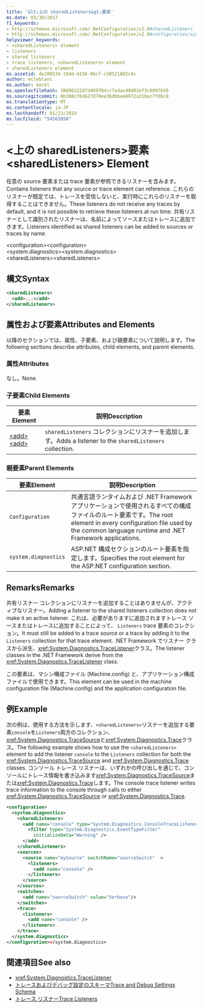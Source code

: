 ```yaml
---
title: '&lt;上の sharedListeners&gt;要素'
ms.date: 03/30/2017
f1_keywords:
- http://schemas.microsoft.com/.NetConfiguration/v2.0#sharedListeners
- http://schemas.microsoft.com/.NetConfiguration/v2.0#configuration/system.diagnostics/sharedListeners
helpviewer_keywords:
- <sharedListeners> element
- listeners
- shared listeners
- trace listeners, <sharedListeners> element
- sharedListeners element
ms.assetid: de200534-19dd-4156-86cf-c50521802c4c
author: mcleblanc
ms.author: markl
ms.openlocfilehash: 3069022287d469704cc7adac40d02ef3c6997b56
ms.sourcegitcommit: 6b308cf6d627d78ee36dbbae8972a310ac7fd6c8
ms.translationtype: MT
ms.contentlocale: ja-JP
ms.lasthandoff: 01/23/2019
ms.locfileid: "54563050"
---
```

# <a name="ltsharedlistenersgt-element"></a><span data-ttu-id="4d5a0-102">&lt;上の sharedListeners&gt;要素</span><span class="sxs-lookup"><span data-stu-id="4d5a0-102">&lt;sharedListeners&gt; Element</span></span>
<span data-ttu-id="4d5a0-103">任意の source 要素または trace 要素が参照できるリスナーを含みます。</span><span class="sxs-lookup"><span data-stu-id="4d5a0-103">Contains listeners that any source or trace element can reference.</span></span>  <span data-ttu-id="4d5a0-104">これらのリスナーが既定では、トレースを受信しないと、実行時にこれらのリスナーを取得することはできません。</span><span class="sxs-lookup"><span data-stu-id="4d5a0-104">These listeners do not receive any traces by default, and it is not possible to retrieve these listeners at run time.</span></span> <span data-ttu-id="4d5a0-105">共有リスナーとして識別されたリスナーは、名前によってソースまたはトレースに追加できます。</span><span class="sxs-lookup"><span data-stu-id="4d5a0-105">Listeners identified as shared listeners can be added to sources or traces by name.</span></span>  
  
 <span data-ttu-id="4d5a0-106">\<configuration></span><span class="sxs-lookup"><span data-stu-id="4d5a0-106">\<configuration></span></span>  
<span data-ttu-id="4d5a0-107">\<system.diagnostics></span><span class="sxs-lookup"><span data-stu-id="4d5a0-107">\<system.diagnostics></span></span>  
<span data-ttu-id="4d5a0-108">\<sharedListeners></span><span class="sxs-lookup"><span data-stu-id="4d5a0-108">\<sharedListeners></span></span>  
  
## <a name="syntax"></a><span data-ttu-id="4d5a0-109">構文</span><span class="sxs-lookup"><span data-stu-id="4d5a0-109">Syntax</span></span>  
  
```xml  
<sharedListeners>   
  <add>...</add>  
</sharedListeners>  
```  
  
## <a name="attributes-and-elements"></a><span data-ttu-id="4d5a0-110">属性および要素</span><span class="sxs-lookup"><span data-stu-id="4d5a0-110">Attributes and Elements</span></span>  
 <span data-ttu-id="4d5a0-111">以降のセクションでは、属性、子要素、および親要素について説明します。</span><span class="sxs-lookup"><span data-stu-id="4d5a0-111">The following sections describe attributes, child elements, and parent elements.</span></span>  
  
### <a name="attributes"></a><span data-ttu-id="4d5a0-112">属性</span><span class="sxs-lookup"><span data-stu-id="4d5a0-112">Attributes</span></span>  
 <span data-ttu-id="4d5a0-113">なし。</span><span class="sxs-lookup"><span data-stu-id="4d5a0-113">None.</span></span>  
  
### <a name="child-elements"></a><span data-ttu-id="4d5a0-114">子要素</span><span class="sxs-lookup"><span data-stu-id="4d5a0-114">Child Elements</span></span>  
  
|<span data-ttu-id="4d5a0-115">要素</span><span class="sxs-lookup"><span data-stu-id="4d5a0-115">Element</span></span>|<span data-ttu-id="4d5a0-116">説明</span><span class="sxs-lookup"><span data-stu-id="4d5a0-116">Description</span></span>|  
|-------------|-----------------|  
|[<span data-ttu-id="4d5a0-117">\<add></span><span class="sxs-lookup"><span data-stu-id="4d5a0-117">\<add></span></span>](../../../../../docs/framework/configure-apps/file-schema/trace-debug/add-element-for-listeners-for-trace.md)|<span data-ttu-id="4d5a0-118">`sharedListeners` コレクションにリスナーを追加します。</span><span class="sxs-lookup"><span data-stu-id="4d5a0-118">Adds a listener to the `sharedListeners` collection.</span></span>|  
  
### <a name="parent-elements"></a><span data-ttu-id="4d5a0-119">親要素</span><span class="sxs-lookup"><span data-stu-id="4d5a0-119">Parent Elements</span></span>  
  
|<span data-ttu-id="4d5a0-120">要素</span><span class="sxs-lookup"><span data-stu-id="4d5a0-120">Element</span></span>|<span data-ttu-id="4d5a0-121">説明</span><span class="sxs-lookup"><span data-stu-id="4d5a0-121">Description</span></span>|  
|-------------|-----------------|  
|`Configuration`|<span data-ttu-id="4d5a0-122">共通言語ランタイムおよび .NET Framework アプリケーションで使用されるすべての構成ファイルのルート要素です。</span><span class="sxs-lookup"><span data-stu-id="4d5a0-122">The root element in every configuration file used by the common language runtime and .NET Framework applications.</span></span>|  
|`system.diagnostics`|<span data-ttu-id="4d5a0-123">ASP.NET 構成セクションのルート要素を指定します。</span><span class="sxs-lookup"><span data-stu-id="4d5a0-123">Specifies the root element for the ASP.NET configuration section.</span></span>|  
  
## <a name="remarks"></a><span data-ttu-id="4d5a0-124">Remarks</span><span class="sxs-lookup"><span data-stu-id="4d5a0-124">Remarks</span></span>  
 <span data-ttu-id="4d5a0-125">共有リスナー コレクションにリスナーを追加することはありませんが、アクティブなリスナー。</span><span class="sxs-lookup"><span data-stu-id="4d5a0-125">Adding a listener to the shared listeners collection does not make it an active listener.</span></span> <span data-ttu-id="4d5a0-126">これは、必要がありますに追加されますトレース ソースまたはトレースに追加することによって、 `Listeners` trace 要素のコレクション。</span><span class="sxs-lookup"><span data-stu-id="4d5a0-126">It must still be added to a trace source or a trace by adding it to the `Listeners` collection for that trace element.</span></span> <span data-ttu-id="4d5a0-127">.NET Framework でリスナー クラスから派生、<xref:System.Diagnostics.TraceListener>クラス。</span><span class="sxs-lookup"><span data-stu-id="4d5a0-127">The listener classes in the .NET Framework derive from the <xref:System.Diagnostics.TraceListener> class.</span></span>  
  
 <span data-ttu-id="4d5a0-128">この要素は、マシン構成ファイル (Machine.config) と、アプリケーション構成ファイルで使用できます。</span><span class="sxs-lookup"><span data-stu-id="4d5a0-128">This element can be used in the machine configuration file (Machine.config) and the application configuration file.</span></span>  
  
## <a name="example"></a><span data-ttu-id="4d5a0-129">例</span><span class="sxs-lookup"><span data-stu-id="4d5a0-129">Example</span></span>  
 <span data-ttu-id="4d5a0-130">次の例は、使用する方法を示します、`<sharedListeners>`リスナーを追加する要素`console`を`Listeners`両方のコレクション、<xref:System.Diagnostics.TraceSource>と<xref:System.Diagnostics.Trace>クラス。</span><span class="sxs-lookup"><span data-stu-id="4d5a0-130">The following example shows how to use the `<sharedListeners>` element to add the listener `console` to the `Listeners` collection for both the <xref:System.Diagnostics.TraceSource> and <xref:System.Diagnostics.Trace> classes.</span></span> <span data-ttu-id="4d5a0-131">コンソール トレース リスナーは、いずれかの呼び出しを通じて、コンソールにトレース情報を書き込みます<xref:System.Diagnostics.TraceSource>または<xref:System.Diagnostics.Trace>します。</span><span class="sxs-lookup"><span data-stu-id="4d5a0-131">The console trace listener writes trace information to the console through calls to either <xref:System.Diagnostics.TraceSource> or <xref:System.Diagnostics.Trace>.</span></span>  
  
```xml  
<configuration>  
  <system.diagnostics>  
    <sharedListeners>  
      <add name="console" type="System.Diagnostics.ConsoleTraceListener" >  
        <filter type="System.Diagnostics.EventTypeFilter"  
          initializeData="Warning" />  
      </add>  
    </sharedListeners>  
    <sources>  
      <source name="mySource" switchName="sourceSwitch"  >  
        <listeners>  
          <add name="console" />  
        </listeners>  
      </source>  
    </sources>  
    <switches>  
      <add name="sourceSwitch" value="Verbose"/>  
    </switches>  
    <trace>  
      <listeners>  
        <add name="console" />  
      </listeners>  
    </trace>  
  </system.diagnostics>  
</configuration></system.diagnostics>   
```  
  
## <a name="see-also"></a><span data-ttu-id="4d5a0-132">関連項目</span><span class="sxs-lookup"><span data-stu-id="4d5a0-132">See also</span></span>
- <xref:System.Diagnostics.TraceListener>
- [<span data-ttu-id="4d5a0-133">トレースおよびデバッグ設定のスキーマ</span><span class="sxs-lookup"><span data-stu-id="4d5a0-133">Trace and Debug Settings Schema</span></span>](../../../../../docs/framework/configure-apps/file-schema/trace-debug/index.md)
- [<span data-ttu-id="4d5a0-134">トレース リスナー</span><span class="sxs-lookup"><span data-stu-id="4d5a0-134">Trace Listeners</span></span>](../../../../../docs/framework/debug-trace-profile/trace-listeners.md)
